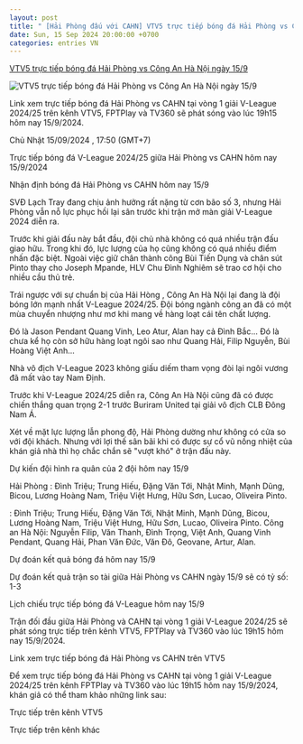 ```yaml
---
layout: post
title: " [Hải Phòng đấu với CAHN] VTV5 trực tiếp bóng đá Hải Phòng vs Công An Hà Nội ngày 15/9"
date: Sun, 15 Sep 2024 20:00:00 +0700
categories: entries VN
---
```

[VTV5 trực tiếp bóng đá Hải Phòng vs Công An Hà Nội ngày 15/9](https://nongnghiep.vn/truc-tiep-hai-phong-vs-cahn-giai-v-league-2024-25-tren-vtv5-hom-nay-15-9-2024-d400062.html)

![VTV5 trực tiếp bóng đá Hải Phòng vs Công An Hà Nội ngày 15/9](https://t.ex-cdn.com/nongnghiep.vn/560w/files/content/2024/09/15/truc-tiep-bong-da-hai-phong-vs-cahn-154454_823-164533.jpg)

Link xem trực tiếp bóng đá Hải Phòng vs CAHN tại vòng 1 giải V-League 2024/25 trên kênh VTV5, FPTPlay và TV360 sẽ phát sóng vào lúc 19h15 hôm nay 15/9/2024.

Chủ Nhật 15/09/2024 , 17:50 (GMT+7)

Trực tiếp bóng đá V-League 2024/25 giữa Hải Phòng vs CAHN hôm nay 15/9/2024

Nhận định bóng đá Hải Phòng vs CAHN hôm nay 15/9

SVĐ Lạch Tray đang chịu ảnh hưởng rất nặng từ cơn bão số 3, nhưng Hải Phòng vẫn nỗ lực phục hồi lại sân trước khi trận mở màn giải V-League 2024 diễn ra.

Trước khi giải đấu này bắt đầu, đội chủ nhà không có quá nhiều trận đấu giao hữu. Trong khi đó, lực lượng của họ cũng không có quá nhiều điểm nhấn đặc biệt. Ngoài việc giữ chân thành công Bùi Tiến Dụng và chân sút Pinto thay cho Joseph Mpande, HLV Chu Đình Nghiêm sẽ trao cơ hội cho nhiều cầu thủ trẻ.

Trái ngược với sự chuẩn bị của Hải Hòng , Công An Hà Nội lại đang là đội bóng lớn mạnh nhất V-League 2024/25. Đội bóng ngành công an đã có một mùa chuyển nhượng như mơ khi mang về hàng loạt cái tên chất lượng.

Đó là Jason Pendant Quang Vinh, Leo Atur, Alan hay cả Đình Bắc... Đó là chưa kể họ còn sở hữu hàng loạt ngôi sao như Quang Hải, Filip Nguyễn, Bùi Hoàng Việt Anh...

Nhà vô địch V-League 2023 không giấu diếm tham vọng đòi lại ngôi vương đã mất vào tay Nam Định.

Trước khi V-League 2024/25 diễn ra, Công An Hà Nội cũng đã có được chiến thắng quan trọng 2-1 trước Buriram United tại giải vô địch CLB Đông Nam Á.

Xét về mặt lực lượng lẫn phong độ, Hải Phòng dường như không có cửa so với đội khách. Nhưng với lợi thế sân bãi khi có được sự cổ vũ nồng nhiệt của khán giả nhà thì họ chắc chắn sẽ "vượt khó" ở trận đấu này.

Dự kiến đội hình ra quân của 2 đội hôm nay 15/9

Hải Phòng : Đình Triệu; Trung Hiếu, Đặng Văn Tới, Nhật Minh, Mạnh Dũng, Bicou, Lương Hoàng Nam, Triệu Việt Hưng, Hữu Sơn, Lucao, Oliveira Pinto.

: Đình Triệu; Trung Hiếu, Đặng Văn Tới, Nhật Minh, Mạnh Dũng, Bicou, Lương Hoàng Nam, Triệu Việt Hưng, Hữu Sơn, Lucao, Oliveira Pinto. Công an Hà Nội: Nguyễn Filip, Văn Thanh, Đình Trọng, Việt Anh, Quang Vinh Pendant, Quang Hải, Phan Văn Đức, Văn Đô, Geovane, Artur, Alan.

Dự đoán kết quả bóng đá hôm nay 15/9

Dự đoán kết quả trận so tài giữa Hải Phòng vs CAHN ngày 15/9 sẽ có tỷ số: 1-3

Lịch chiếu trực tiếp bóng đá V-League hôm nay 15/9

Trận đối đầu giữa Hải Phòng và CAHN tại vòng 1 giải V-League 2024/25 sẽ phát sóng trực tiếp trên kênh VTV5, FPTPlay và TV360 vào lúc 19h15 hôm nay 15/9/2024.

Link xem trực tiếp bóng đá Hải Phòng vs CAHN trên VTV5

Để xem trực tiếp bóng đá Hải Phòng vs CAHN tại vòng 1 giải V-League 2024/25 trên kênh FPTPlay và TV360 vào lúc 19h15 hôm nay 15/9/2024, khán giả có thể tham khảo những link sau:

Trực tiếp trên kênh VTV5

Trực tiếp trên kênh khác

